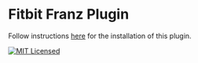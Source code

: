 # Fitbit Franz Plugin

Follow instructions [here](https://github.com/meetfranz/plugins/blob/master/docs/integration.md) for the installation of this plugin.

[![MIT Licensed](https://img.shields.io/cocoapods/l/AFNetworking.svg?style=for-the-badge)](http://sloria.mit-license.org/)
